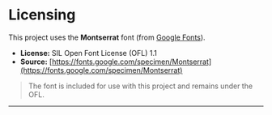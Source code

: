 # Licensing

This project uses the **Montserrat** font (from [Google Fonts](https://fonts.google.com/specimen/Montserrat)).

* **License:** SIL Open Font License (OFL) 1.1
* **Source:** [https://fonts.google.com/specimen/Montserrat](https://fonts.google.com/specimen/Montserrat)

> The font is included for use with this project and remains under the OFL.

---
